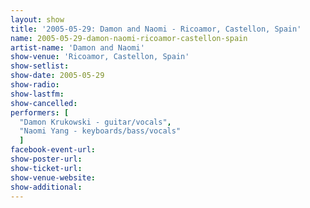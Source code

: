 ```yaml
---
layout: show
title: '2005-05-29: Damon and Naomi - Ricoamor, Castellon, Spain'
name: 2005-05-29-damon-naomi-ricoamor-castellon-spain
artist-name: 'Damon and Naomi'
show-venue: 'Ricoamor, Castellon, Spain'
show-setlist: 
show-date: 2005-05-29
show-radio: 
show-lastfm: 
show-cancelled: 
performers: [
  "Damon Krukowski - guitar/vocals",
  "Naomi Yang - keyboards/bass/vocals"
  ]
facebook-event-url: 
show-poster-url: 
show-ticket-url: 
show-venue-website: 
show-additional: 
---
```


